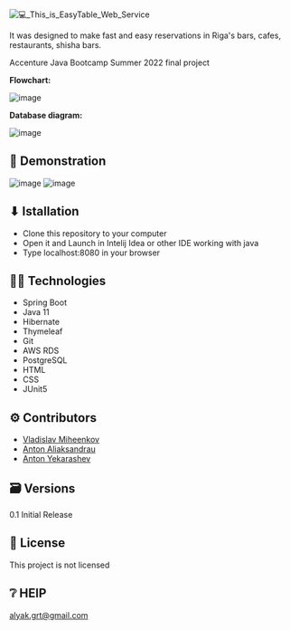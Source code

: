 ![💻_This_is_EasyTable_Web_Service](https://user-images.githubusercontent.com/69860749/179975574-6a65094d-6ccd-4df5-86cd-b63df39d268c.png)

It was designed to make fast and easy reservations in Riga's bars, cafes, restaurants, shisha bars.

Accenture Java Bootcamp Summer 2022 final project

**Flowchart:**

![image](https://user-images.githubusercontent.com/69860749/179977810-93625618-d6dd-4298-89e0-821762edd353.png)

**Database diagram:**

![image](https://user-images.githubusercontent.com/69860749/179977914-66eb0971-d2fb-49e4-bc29-976a4e851bcf.png)

## 🎥 Demonstration

![image](https://user-images.githubusercontent.com/69860749/179978194-4a870fac-6570-4bc4-9ae6-285a946c1932.png)
![image](https://user-images.githubusercontent.com/69860749/179978275-75a4c6f5-b866-4ed4-a5fb-257453df8946.png)

## ⬇ Istallation

- Clone this repository to your computer
- Open it and Launch in Intelij Idea or other IDE working with java
- Type localhost:8080 in your browser

## 👨‍💻 Technologies

- Spring Boot
- Java 11
- Hibernate
- Thymeleaf
- Git
- AWS RDS
- PostgreSQL
- HTML
- CSS
- JUnit5

## ⚙ Contributors

- [Vladislav Miheenkov](https://github.com/BomBomBoss)
- [Anton Aliaksandrau](https://github.com/a1yak)
- [Anton Yekarashev](https://github.com/ToxaYekar)

## 🗃 Versions

0.1 Initial Release

## 🧾 License

This project is not licensed

## ❔ HElP

alyak.grt@gmail.com
